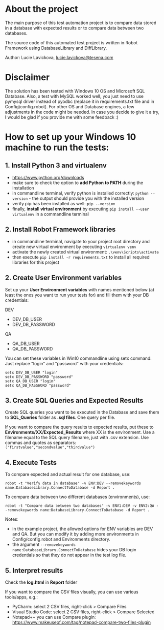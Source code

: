 # About the project
The main purpose of this test automation project is to compare data stored in a database with expected results or to compare data between two databases.

The source code of this automated test project is written in Robot Framework using DatabaseLibrary and DiffLibrary.

Author: Lucie Lavickova, lucie.lavickova@tesena.com

# Disclaimer
The solution has been tested with Windows 10 OS and Microsoft SQL Database. Also, a test with MySQL worked well, you just need to use pymysql driver instead of pyodbc (replace it in requirements.txt file and in Config\config.robot). For other OS and Database engines, a few adjustments in the code might be needed. In case you decide to give it a try, I would be glad if you provide me with some feedback :)

# How to set up your Windows 10 machine to run the tests:

## 1. Install Python 3 and virtualenv
- https://www.python.org/downloads
- make sure to check the option to **add Python to PATH** during the installation
- in commandline terminal, verify python is installed correctly: `python --version` - the output should provide you with the installed version
- verify pip has been installed as well: `pip --version`
- finally, **install virtual environment** by executing `pip install --user virtualenv` in a commandline terminal

## 2. Install Robot Framework libraries
- in commandline terminal, navigate to your project root directory and create new virtual environment by executing `virtualenv venv`
- activate the newly created virtual environment: `.\venv\Scripts\activate`
- then execute `pip install -r requirements.txt` to install all required libraries for this project

## 2. Create User Environment variables
Set up your **User Environment variables** with names mentioned below (at least the ones you want to run your tests for) and fill them with your DB credentials:

DEV
* DEV_DB_USER
* DEV_DB_PASSWORD

QA
* QA_DB_USER
* QA_DB_PASSWORD

You can set these variables in Win10 commandline using setx command. Just replace "login" and "password" with your credentials:
```
setx DEV_DB_USER "login"
setx DEV_DB_PASSWORD "password"
setx QA_DB_USER "login"
setx QA_DB_PASSWORD "password"
```

## 3. Create SQL Queries and Expected Results
Create SQL queries you want to be executed in the Database and save them to **SQL_Queries** folder as **.sql files**. One query per file.

If you want to compare the query results to expected results, put these to **Environments/XX/Expected_Results** where XX is the environment. Use a filename equal to the SQL query filename, just with .csv extension. Use commas and quotes as separators: `("firstvalue","secondvalue","thirdvalue")`

## 4. Execute Tests
To compare expected and actual result for one database, use:

``robot -t "Verify data in database" -v ENV:DEV --removekeywords name:DatabaseLibrary.ConnectToDatabase -d Report .``

To compare data between two different databases (environments), use:

``robot -t "Compare data between two databases" -v ENV1:DEV -v ENV2:QA --removekeywords name:DatabaseLibrary.ConnectToDatabase -d Report .``

Notes: 
- in the example project, the allowed options for ENV variables are DEV and QA. But you can modify it by adding more environments in Config/config.robot and Environments directory.
- the argument ``--removekeywords name:DatabaseLibrary.ConnectToDatabase`` hides your DB login credentials so that they do not appear in the test log file.

## 5. Interpret results
Check the **log.html** in **Report** folder

If you want to compare the CSV files visually, you can use various tools/apps, e.g.:
- PyCharm: select 2 CSV files, right-click > Compare Files
- Visual Studio Code: select 2 CSV files, right-click > Compare Selected
- Notepad++ you can use Compare plugin: https://www.makeuseof.com/tag/notepad-compare-two-files-plugin

